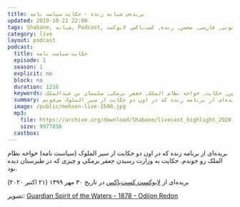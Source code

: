 ```yaml
---
title: بریده‌ی شبانه زنده - حکایت سیاست نامه
updated: 2019-10-21 22:00
tags: Shabane, شبانه, Podcast, پادکست, صحبت, خودمونی, فارسی, محسن, زنده, کست‌باکس, لایوکست, castbox, livecast
category: live
layout: podcast
podcast:
  title: حکایت سیاست نامه
  episode: 1
  season: 1
  explicit: no
  block: no
  duration: 1216
  keywords: ادبیات, ادبیات کهن, حکایت, خواجه نظام الملک, جعفر برمکی, سلیمان بن عبدالملک
  summary: بریده‌ای از برنامه زنده که در اون دو حکایت از سیر الملوک می‌خونم.
  image: /public/mehsen-live-1500.jpg
  mp3: 
    file: https://archive.org/download/Shabane/livecast_highlight_2020-10-21.mp3
    size: 9977856
  castbox: 
---
```

بریده‌ای از برنامه زنده که در اون دو حکایت از سیر الملوک (سیاست نامه) خواجه نظام الملک رو خوندم. حکایت به وزارت رسیدن جعفر برمکی و چیزی که در طبرستان دیده بود.

<!--more-->

بریده‌ای از [لایوکست کست‌باکس](https://castbox.fm/vlva/9286388) در تاریخ ۳۰ مهر ۱۳۹۹ (۲۱ اکتبر ۲۰۲۰)

تصویر: [Guardian Spirit of the Waters - 1878 - Odilon Redon](https://www.artic.edu/artworks/90316/guardian-spirit-of-the-waters)
